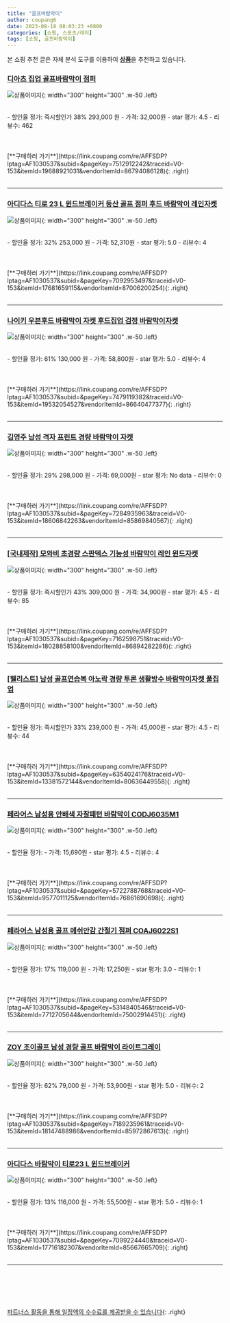```yaml
---
title: "골프바람막이"
author: coupang6
date: 2023-08-18 08:03:23 +0800
categories: [쇼핑, 스포츠/레저]
tags: [쇼핑, 골프바람막이]
---
```


본 쇼핑 추천 글은 자체 분석 도구를 이용하여 [**상품**](https://link.coupang.com/a/bao1ui)을 추천하고 있습니다.

### [디아츠 집업 골프바람막이 점퍼](https://link.coupang.com/re/AFFSDP?lptag=AF1030537&subid=&pageKey=7512912242&traceid=V0-153&itemId=19688921031&vendorItemId=86794086128)

![상품이미지](https://thumbnail9.coupangcdn.com/thumbnails/remote/230x230ex/image/vendor_inventory/2938/6cb857b77f707da40a2aeecaeed59396c753ceb7c11bcd6893b0947fc7a7.jpg){: width="300" height="300" .w-50 .left}


<br>
- 할인율 정가: 즉시할인가 38%  293,000   원
- 가격: 32,000원
- star 평가: 4.5
- 리뷰수: 462
<br>
<br>
<br>
<br>
[**구매하러 가기**](https://link.coupang.com/re/AFFSDP?lptag=AF1030537&subid=&pageKey=7512912242&traceid=V0-153&itemId=19688921031&vendorItemId=86794086128){: .right}
<br>
<br>

---

### [아디다스 티로 23 L 윈드브레이커 등산 골프 점퍼 후드 바람막이 레인자켓](https://link.coupang.com/re/AFFSDP?lptag=AF1030537&subid=&pageKey=7092953497&traceid=V0-153&itemId=17681659115&vendorItemId=87006200254)

![상품이미지](https://thumbnail10.coupangcdn.com/thumbnails/remote/230x230ex/image/vendor_inventory/9c8a/c42c5384071102c0a3c810ca68833f5843b1c23ccba57864497c463d6905.jpg){: width="300" height="300" .w-50 .left}


<br>
- 할인율 정가: 32%  253,000   원
- 가격: 52,310원
- star 평가: 5.0
- 리뷰수: 4
<br>
<br>
<br>
<br>
[**구매하러 가기**](https://link.coupang.com/re/AFFSDP?lptag=AF1030537&subid=&pageKey=7092953497&traceid=V0-153&itemId=17681659115&vendorItemId=87006200254){: .right}
<br>
<br>

---

### [나이키 우븐후드 바람막이 자켓 후드집업 검정 바람막이자켓](https://link.coupang.com/re/AFFSDP?lptag=AF1030537&subid=&pageKey=7479119382&traceid=V0-153&itemId=19532054527&vendorItemId=86640477377)

![상품이미지](https://thumbnail8.coupangcdn.com/thumbnails/remote/230x230ex/image/vendor_inventory/0b3a/ab463760136d1f17b1918b792931402eedfff38cc4246113ba1f7ea60bec.JPG){: width="300" height="300" .w-50 .left}


<br>
- 할인율 정가: 61%  130,000   원
- 가격: 58,800원
- star 평가: 5.0
- 리뷰수: 4
<br>
<br>
<br>
<br>
[**구매하러 가기**](https://link.coupang.com/re/AFFSDP?lptag=AF1030537&subid=&pageKey=7479119382&traceid=V0-153&itemId=19532054527&vendorItemId=86640477377){: .right}
<br>
<br>

---

### [김영주 남성 격자 프린트 경량 바람막이 자켓](https://link.coupang.com/re/AFFSDP?lptag=AF1030537&subid=&pageKey=7284935963&traceid=V0-153&itemId=18606842263&vendorItemId=85869840567)

![상품이미지](https://thumbnail8.coupangcdn.com/thumbnails/remote/230x230ex/image/vendor_inventory/5098/c7b2588f6d0be32810bcf3cc07f91032b2445dd555359a4fafa3620ec122.jpg){: width="300" height="300" .w-50 .left}


<br>
- 할인율 정가: 29%  298,000   원
- 가격: 69,000원
- star 평가: No data
- 리뷰수: 0
<br>
<br>
<br>
<br>
[**구매하러 가기**](https://link.coupang.com/re/AFFSDP?lptag=AF1030537&subid=&pageKey=7284935963&traceid=V0-153&itemId=18606842263&vendorItemId=85869840567){: .right}
<br>
<br>

---

### [[국내제작] 모와비 초경량 스판덱스 기능성 바람막이 레인 윈드자켓](https://link.coupang.com/re/AFFSDP?lptag=AF1030537&subid=&pageKey=7162598751&traceid=V0-153&itemId=18028858100&vendorItemId=86894282286)

![상품이미지](https://thumbnail8.coupangcdn.com/thumbnails/remote/230x230ex/image/vendor_inventory/d6a2/d5bb49990acdabc633fe1665f3e1f893d5074d4117f46384c48b851ceb70.png){: width="300" height="300" .w-50 .left}


<br>
- 할인율 정가: 즉시할인가 43%  309,000   원
- 가격: 34,900원
- star 평가: 4.5
- 리뷰수: 85
<br>
<br>
<br>
<br>
[**구매하러 가기**](https://link.coupang.com/re/AFFSDP?lptag=AF1030537&subid=&pageKey=7162598751&traceid=V0-153&itemId=18028858100&vendorItemId=86894282286){: .right}
<br>
<br>

---

### [[웰리스트] 남성 골프연습복 아노락 경량 투론 생활방수 바람막이자켓 풀집업](https://link.coupang.com/re/AFFSDP?lptag=AF1030537&subid=&pageKey=6354024176&traceid=V0-153&itemId=13381572144&vendorItemId=80636449558)

![상품이미지](https://thumbnail9.coupangcdn.com/thumbnails/remote/230x230ex/image/vendor_inventory/996c/972d8c236567248c572213e638e0a4c5bac0cdd8f81a2ea95d862d13b012.jpg){: width="300" height="300" .w-50 .left}


<br>
- 할인율 정가: 즉시할인가 33%  239,000   원
- 가격: 45,000원
- star 평가: 4.5
- 리뷰수: 44
<br>
<br>
<br>
<br>
[**구매하러 가기**](https://link.coupang.com/re/AFFSDP?lptag=AF1030537&subid=&pageKey=6354024176&traceid=V0-153&itemId=13381572144&vendorItemId=80636449558){: .right}
<br>
<br>

---

### [페라어스 남성용 안배색 자잘패턴 바람막이 CODJ6035M1](https://link.coupang.com/re/AFFSDP?lptag=AF1030537&subid=&pageKey=5722788768&traceid=V0-153&itemId=9577011125&vendorItemId=76861690698)

![상품이미지](https://thumbnail10.coupangcdn.com/thumbnails/remote/230x230ex/image/retail/images/2021/06/23/14/3/473aee94-cb57-4e49-be6b-9c98bf294ab4.jpg){: width="300" height="300" .w-50 .left}


<br>
- 할인율 정가: 
- 가격: 15,690원
- star 평가: 4.5
- 리뷰수: 4
<br>
<br>
<br>
<br>
[**구매하러 가기**](https://link.coupang.com/re/AFFSDP?lptag=AF1030537&subid=&pageKey=5722788768&traceid=V0-153&itemId=9577011125&vendorItemId=76861690698){: .right}
<br>
<br>

---

### [페라어스 남성용 골프 메쉬안감 간절기 점퍼 COAJ6022S1](https://link.coupang.com/re/AFFSDP?lptag=AF1030537&subid=&pageKey=5314840546&traceid=V0-153&itemId=7712705644&vendorItemId=75002914451)

![상품이미지](https://thumbnail6.coupangcdn.com/thumbnails/remote/230x230ex/image/retail/images/2021/04/08/16/6/795e2bc6-5fde-4509-8baa-2ce04784f876.jpg){: width="300" height="300" .w-50 .left}


<br>
- 할인율 정가: 17%  119,000   원
- 가격: 17,250원
- star 평가: 3.0
- 리뷰수: 1
<br>
<br>
<br>
<br>
[**구매하러 가기**](https://link.coupang.com/re/AFFSDP?lptag=AF1030537&subid=&pageKey=5314840546&traceid=V0-153&itemId=7712705644&vendorItemId=75002914451){: .right}
<br>
<br>

---

### [ZOY 조이골프 남성 경량 골프 바람막이 라이트그레이](https://link.coupang.com/re/AFFSDP?lptag=AF1030537&subid=&pageKey=7189235961&traceid=V0-153&itemId=18147488986&vendorItemId=85972867613)

![상품이미지](https://thumbnail10.coupangcdn.com/thumbnails/remote/230x230ex/image/vendor_inventory/8f8f/b0476085b3476c40943546e64e3ca470b1449444cf4d442e6244ff46f4f7.jpg){: width="300" height="300" .w-50 .left}


<br>
- 할인율 정가: 62%  79,000   원
- 가격: 53,900원
- star 평가: 5.0
- 리뷰수: 2
<br>
<br>
<br>
<br>
[**구매하러 가기**](https://link.coupang.com/re/AFFSDP?lptag=AF1030537&subid=&pageKey=7189235961&traceid=V0-153&itemId=18147488986&vendorItemId=85972867613){: .right}
<br>
<br>

---

### [아디다스 바람막이 티로23 L 윈드브레이커](https://link.coupang.com/re/AFFSDP?lptag=AF1030537&subid=&pageKey=7099224440&traceid=V0-153&itemId=17716182307&vendorItemId=85667665709)

![상품이미지](https://thumbnail8.coupangcdn.com/thumbnails/remote/230x230ex/image/vendor_inventory/52d1/afd331614b835f6b37484bb72a97242ddaf68cf9bf0805049565df5b7af0.jpg){: width="300" height="300" .w-50 .left}


<br>
- 할인율 정가: 13%  116,000   원
- 가격: 55,500원
- star 평가: 5.0
- 리뷰수: 1
<br>
<br>
<br>
<br>
[**구매하러 가기**](https://link.coupang.com/re/AFFSDP?lptag=AF1030537&subid=&pageKey=7099224440&traceid=V0-153&itemId=17716182307&vendorItemId=85667665709){: .right}
<br>
<br>

---
<br><br><br><br><br> [파트너스 활동을 통해 일정액의 수수료를 제공받을 수 있습니다](https://link.coupang.com/a/bao1ui){: .right}